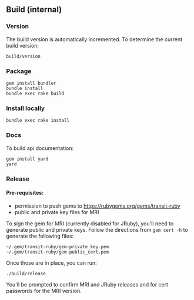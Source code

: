 ## Build (internal)

### Version

The build version is automatically incremented.  To determine the
current build version:

    build/version

### Package

    gem install bundler
    bundle install
    bundle exec rake build

### Install locally

    bundle exec rake install

### Docs

To build api documentation:

    gem install yard
    yard

### Release

#### Pre-requisites:

* permission to push gems to https://rubygems.org/gems/transit-ruby
* public and private key files for MRI

To sign the gem for MRI (currently disabled for JRuby), you'll need
to generate public and private keys. Follow the directions from `gem
cert -h` to generate the following files:

    ~/.gem/transit-ruby/gem-private_key.pem
    ~/.gem/transit-ruby/gem-public_cert.pem

Once those are in place, you can run:

    ./build/release

You'll be prompted to confirm MRI and JRuby releases and for cert
passwords for the MRI version.
